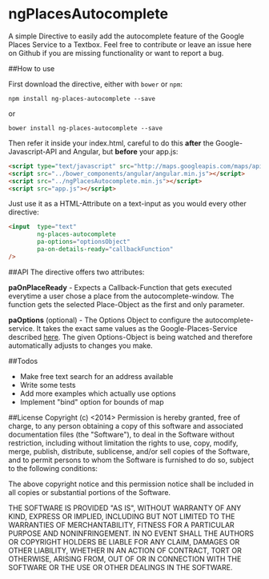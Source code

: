 ngPlacesAutocomplete
====================

A simple Directive to easily add the autocomplete feature of the Google Places Service to a Textbox. 
Feel free to contribute or leave an issue here on Github if you are missing functionality or want to report
a bug.


##How to use

First download the directive, either with `bower` or `npm`:

    npm install ng-places-autocomplete --save

or 

    bower install ng-places-autocomplete --save

Then refer it inside your index.html, careful to do this **after** the Google-Javascript-API and Angular, but **before** your 
app.js:

```HTML
<script type="text/javascript" src="http://maps.googleapis.com/maps/api/js?libraries=places&sensor=false"></script>
<script src="../bower_components/angular/angular.min.js"></script>
<script src="../ngPlacesAutocomplete.min.js"></script>
<script src="app.js"></script>
```

Just use it as a HTML-Attribute on a text-input as you would every other directive:

```HTML
<input  type="text" 
        ng-places-autocomplete 
        pa-options="optionsObject" 
        pa-on-details-ready="callbackFunction"
/> 
```

##API
The directive offers two attributes:

**paOnPlaceReady** - Expects a Callback-Function that gets executed everytime a user chose a place from the autocomplete-window. The function
gets the selected Place-Object as the first and only parameter.

**paOptions** (optional) - The Options Object to configure the autocomplete-service. It takes the exact same values as
the Google-Places-Service described [here](https://developers.google.com/maps/documentation/javascript/reference#AutocompleteOptions). 
The given Options-Object is being watched and therefore automatically adjusts to changes you make.

##Todos
* Make free text search for an address available
* Write some tests
* Add more examples which actually use options
* Implement "bind" option for bounds of map


##License
Copyright (c) <2014> <David Losert>
Permission is hereby granted, free of charge, to any person obtaining a copy of this software and associated documentation files (the "Software"), to deal in the Software without restriction, including without limitation the rights to use, copy, modify, merge, publish, distribute, sublicense, and/or sell copies of the Software, and to permit persons to whom the Software is furnished to do so, subject to the following conditions:

The above copyright notice and this permission notice shall be included in all copies or substantial portions of the Software.

THE SOFTWARE IS PROVIDED "AS IS", WITHOUT WARRANTY OF ANY KIND, EXPRESS OR IMPLIED, INCLUDING BUT NOT LIMITED TO THE WARRANTIES OF MERCHANTABILITY, FITNESS FOR A PARTICULAR PURPOSE AND NONINFRINGEMENT. IN NO EVENT SHALL THE AUTHORS OR COPYRIGHT HOLDERS BE LIABLE FOR ANY CLAIM, DAMAGES OR OTHER LIABILITY, WHETHER IN AN ACTION OF CONTRACT, TORT OR OTHERWISE, ARISING FROM, OUT OF OR IN CONNECTION WITH THE SOFTWARE OR THE USE OR OTHER DEALINGS IN THE SOFTWARE.